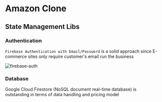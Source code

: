 # Amazon Clone
## State Management Libs

### Authentication
`Firebase Authentication with Email/Password` is a solid approach since E-commerce sites only require customer's email run the business

![firebase-auth](https://user-images.githubusercontent.com/7408505/199111368-14ac3ada-7302-4daa-ad91-2a3fcadc19eb.png)

### Database
Google Cloud Firestore (NoSQL document real-time database) is outstanding in terms of data handling and pricing model
